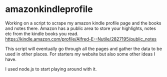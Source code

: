 amazonkindleprofile
===================

Working on a script to scrape my amazon kindle profile page and the books and notes there.
Amazon has a public area to store your highlights, notes etc from the kindle books you read.
https://kindle.amazon.com/profile/Alfred-E--Nutile/2827195/public_notes

This script will eventually go through all the pages and gather the data to be used in other places.
For starters my website but also some other ideas I have.

I used node.js to start playing around with it.
